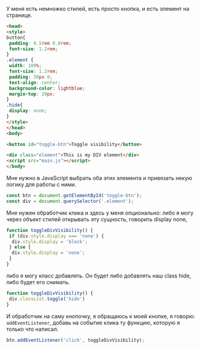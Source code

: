 У меня есть немножко стилей, есть просто кнопка,
и есть элемент на странице.
```html
<head>
<style>
button{
 padding: 0.5rem 0.8rem;
 font-size: 1.2rem;
}
.element {
 width: 100%;
 font-size: 1.2rem;
 padding: 50px 0;
 text-align: center;
 background-color: lightblue;
 margin-top: 20px;
}
.hide{
 display: none;
}
</style>
</head>
<body>

<button id="toggle-btn">Toggle visibility</button>

<div class="element">This is my DIV element</div>
<script src="main.js"></script>
</body>
```
Мне нужно в JavaScript выбрать оба этих элемента и привязать некую логику для работы с ними.

```js
const btn = document.getElementById('toggle-btn');
const div = document.querySelector('.element');
```
Мне нужен обработчик клика и здесь у меня опционально: либо я могу через объект стилей открывать эту сущность, говорить display none,
```js
function toggleDivVisibility() {
 if (div.style.display === 'none') {
  div.style.display = 'block';
 } else {
  div.style.display = 'none';
 }
}
```
либо я могу класс добавлять. Он будет либо добавлять наш class hide, либо будет его снимать.
```js
function toggleDivVisibility() {
 div.classList.toggle('hide')
}
```

И обработчик на саму кнопочку, я обращаюсь к моей кнопке, я говорю: `addEventListener`,
добавь на событие клика ту функцию, которую я только что написал.
```js
btn.addEventListener('click', toggleDivVisibility);
```
